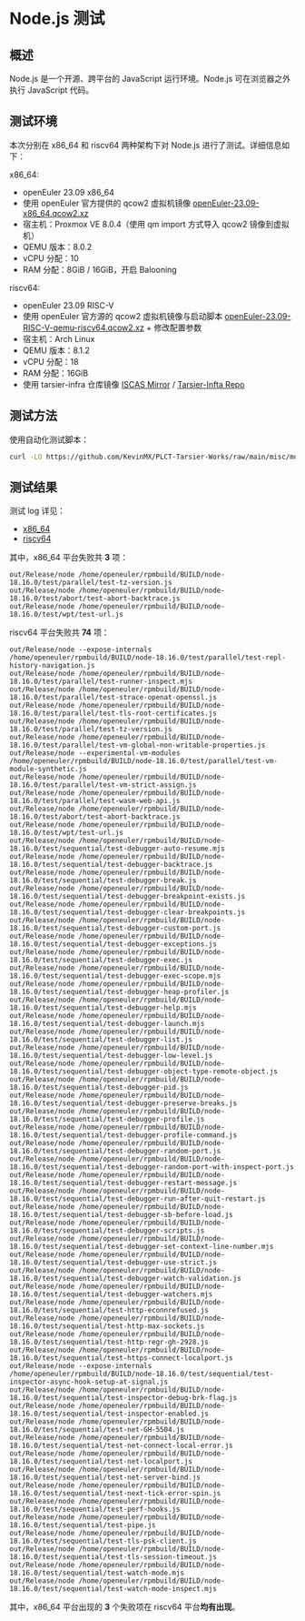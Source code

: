 # Node.js 测试

## 概述

Node.js 是一个开源、跨平台的 JavaScript 运行环境。Node.js 可在浏览器之外执行 JavaScript 代码。

## 测试环境

本次分别在 x86_64 和 riscv64 两种架构下对 Node.js 进行了测试。详细信息如下：

x86_64:
- openEuler 23.09 x86_64
- 使用 openEuler 官方提供的 qcow2 虚拟机镜像 [openEuler-23.09-x86_64.qcow2.xz](https://repo.openeuler.org/openEuler-23.09/virtual_machine_img/x86_64/openEuler-23.09-x86_64.qcow2.xz)
- 宿主机：Proxmox VE 8.0.4（使用 qm import 方式导入 qcow2 镜像到虚拟机）
- QEMU 版本：8.0.2
- vCPU 分配：10
- RAM 分配：8GiB / 16GiB，开启 Balooning

riscv64:
- openEuler 23.09 RISC-V
- 使用 openEuler 官方源的 qcow2 虚拟机镜像与启动脚本 [openEuler-23.09-RISC-V-qemu-riscv64.qcow2.xz](https://repo.openeuler.org/openEuler-23.09/virtual_machine_img/riscv64/openEuler-23.09-RISC-V-qemu-riscv64.qcow2.xz) + 修改配置参数
- 宿主机：Arch Linux
- QEMU 版本：8.1.2
- vCPU 分配：18
- RAM 分配：16GiB
- 使用 tarsier-infra 仓库镜像 [ISCAS Mirror](https://mirror.iscas.ac.cn/openeuler-sig-riscv/openEuler-RISC-V/testing/20231106/v0.1/repo/) / [Tarsier-Infta Repo](https://repo.tarsier-infra.com/openEuler-RISC-V/obs/hwobs_2309_20231106/)

## 测试方法

使用自动化测试脚本：

```bash
curl -LO https://github.com/KevinMX/PLCT-Tarsier-Works/raw/main/misc/month7/node/scripts/node_test.sh && bash node_test.sh
```

## 测试结果

测试 log 详见：

- [x86_64](https://github.com/KevinMX/PLCT-Tarsier-Works/tree/main/misc/month7/node/log/oEx86)
- [riscv64](https://github.com/KevinMX/PLCT-Tarsier-Works/tree/main/misc/month7/node/log/oERV)

其中，x86_64 平台失败共 **3** 项：

```
out/Release/node /home/openeuler/rpmbuild/BUILD/node-18.16.0/test/parallel/test-tz-version.js
out/Release/node /home/openeuler/rpmbuild/BUILD/node-18.16.0/test/abort/test-abort-backtrace.js
out/Release/node /home/openeuler/rpmbuild/BUILD/node-18.16.0/test/wpt/test-url.js
```

riscv64 平台失败共 **74** 项：

```
out/Release/node --expose-internals /home/openeuler/rpmbuild/BUILD/node-18.16.0/test/parallel/test-repl-history-navigation.js
out/Release/node /home/openeuler/rpmbuild/BUILD/node-18.16.0/test/parallel/test-runner-inspect.mjs
out/Release/node /home/openeuler/rpmbuild/BUILD/node-18.16.0/test/parallel/test-strace-openat-openssl.js
out/Release/node /home/openeuler/rpmbuild/BUILD/node-18.16.0/test/parallel/test-tls-root-certificates.js
out/Release/node /home/openeuler/rpmbuild/BUILD/node-18.16.0/test/parallel/test-tz-version.js
out/Release/node /home/openeuler/rpmbuild/BUILD/node-18.16.0/test/parallel/test-vm-global-non-writable-properties.js
out/Release/node --experimental-vm-modules /home/openeuler/rpmbuild/BUILD/node-18.16.0/test/parallel/test-vm-module-synthetic.js
out/Release/node /home/openeuler/rpmbuild/BUILD/node-18.16.0/test/parallel/test-vm-strict-assign.js
out/Release/node /home/openeuler/rpmbuild/BUILD/node-18.16.0/test/parallel/test-wasm-web-api.js
out/Release/node /home/openeuler/rpmbuild/BUILD/node-18.16.0/test/abort/test-abort-backtrace.js
out/Release/node /home/openeuler/rpmbuild/BUILD/node-18.16.0/test/wpt/test-url.js
out/Release/node /home/openeuler/rpmbuild/BUILD/node-18.16.0/test/sequential/test-debugger-auto-resume.mjs
out/Release/node /home/openeuler/rpmbuild/BUILD/node-18.16.0/test/sequential/test-debugger-backtrace.js
out/Release/node /home/openeuler/rpmbuild/BUILD/node-18.16.0/test/sequential/test-debugger-break.js
out/Release/node /home/openeuler/rpmbuild/BUILD/node-18.16.0/test/sequential/test-debugger-breakpoint-exists.js
out/Release/node /home/openeuler/rpmbuild/BUILD/node-18.16.0/test/sequential/test-debugger-clear-breakpoints.js
out/Release/node /home/openeuler/rpmbuild/BUILD/node-18.16.0/test/sequential/test-debugger-custom-port.js
out/Release/node /home/openeuler/rpmbuild/BUILD/node-18.16.0/test/sequential/test-debugger-exceptions.js
out/Release/node /home/openeuler/rpmbuild/BUILD/node-18.16.0/test/sequential/test-debugger-exec.js
out/Release/node /home/openeuler/rpmbuild/BUILD/node-18.16.0/test/sequential/test-debugger-exec-scope.mjs
out/Release/node /home/openeuler/rpmbuild/BUILD/node-18.16.0/test/sequential/test-debugger-heap-profiler.js
out/Release/node /home/openeuler/rpmbuild/BUILD/node-18.16.0/test/sequential/test-debugger-help.mjs
out/Release/node /home/openeuler/rpmbuild/BUILD/node-18.16.0/test/sequential/test-debugger-launch.mjs
out/Release/node /home/openeuler/rpmbuild/BUILD/node-18.16.0/test/sequential/test-debugger-list.js
out/Release/node /home/openeuler/rpmbuild/BUILD/node-18.16.0/test/sequential/test-debugger-low-level.js
out/Release/node /home/openeuler/rpmbuild/BUILD/node-18.16.0/test/sequential/test-debugger-object-type-remote-object.js
out/Release/node /home/openeuler/rpmbuild/BUILD/node-18.16.0/test/sequential/test-debugger-pid.js
out/Release/node /home/openeuler/rpmbuild/BUILD/node-18.16.0/test/sequential/test-debugger-preserve-breaks.js
out/Release/node /home/openeuler/rpmbuild/BUILD/node-18.16.0/test/sequential/test-debugger-profile.js
out/Release/node /home/openeuler/rpmbuild/BUILD/node-18.16.0/test/sequential/test-debugger-profile-command.js
out/Release/node /home/openeuler/rpmbuild/BUILD/node-18.16.0/test/sequential/test-debugger-random-port.js
out/Release/node /home/openeuler/rpmbuild/BUILD/node-18.16.0/test/sequential/test-debugger-random-port-with-inspect-port.js
out/Release/node /home/openeuler/rpmbuild/BUILD/node-18.16.0/test/sequential/test-debugger-restart-message.js
out/Release/node /home/openeuler/rpmbuild/BUILD/node-18.16.0/test/sequential/test-debugger-run-after-quit-restart.js
out/Release/node /home/openeuler/rpmbuild/BUILD/node-18.16.0/test/sequential/test-debugger-sb-before-load.js
out/Release/node /home/openeuler/rpmbuild/BUILD/node-18.16.0/test/sequential/test-debugger-scripts.js
out/Release/node /home/openeuler/rpmbuild/BUILD/node-18.16.0/test/sequential/test-debugger-set-context-line-number.mjs
out/Release/node /home/openeuler/rpmbuild/BUILD/node-18.16.0/test/sequential/test-debugger-use-strict.js
out/Release/node /home/openeuler/rpmbuild/BUILD/node-18.16.0/test/sequential/test-debugger-watch-validation.js
out/Release/node /home/openeuler/rpmbuild/BUILD/node-18.16.0/test/sequential/test-debugger-watchers.mjs
out/Release/node /home/openeuler/rpmbuild/BUILD/node-18.16.0/test/sequential/test-http-econnrefused.js
out/Release/node /home/openeuler/rpmbuild/BUILD/node-18.16.0/test/sequential/test-http-max-sockets.js
out/Release/node /home/openeuler/rpmbuild/BUILD/node-18.16.0/test/sequential/test-http-regr-gh-2928.js
out/Release/node /home/openeuler/rpmbuild/BUILD/node-18.16.0/test/sequential/test-https-connect-localport.js
out/Release/node --expose-internals /home/openeuler/rpmbuild/BUILD/node-18.16.0/test/sequential/test-inspector-async-hook-setup-at-signal.js
out/Release/node /home/openeuler/rpmbuild/BUILD/node-18.16.0/test/sequential/test-inspector-debug-brk-flag.js
out/Release/node /home/openeuler/rpmbuild/BUILD/node-18.16.0/test/sequential/test-inspector-enabled.js
out/Release/node /home/openeuler/rpmbuild/BUILD/node-18.16.0/test/sequential/test-net-GH-5504.js
out/Release/node /home/openeuler/rpmbuild/BUILD/node-18.16.0/test/sequential/test-net-connect-local-error.js
out/Release/node /home/openeuler/rpmbuild/BUILD/node-18.16.0/test/sequential/test-net-localport.js
out/Release/node /home/openeuler/rpmbuild/BUILD/node-18.16.0/test/sequential/test-net-server-bind.js
out/Release/node /home/openeuler/rpmbuild/BUILD/node-18.16.0/test/sequential/test-next-tick-error-spin.js
out/Release/node /home/openeuler/rpmbuild/BUILD/node-18.16.0/test/sequential/test-perf-hooks.js
out/Release/node /home/openeuler/rpmbuild/BUILD/node-18.16.0/test/sequential/test-pipe.js
out/Release/node /home/openeuler/rpmbuild/BUILD/node-18.16.0/test/sequential/test-tls-psk-client.js
out/Release/node /home/openeuler/rpmbuild/BUILD/node-18.16.0/test/sequential/test-tls-session-timeout.js
out/Release/node /home/openeuler/rpmbuild/BUILD/node-18.16.0/test/sequential/test-watch-mode.mjs
out/Release/node /home/openeuler/rpmbuild/BUILD/node-18.16.0/test/sequential/test-watch-mode-inspect.mjs
```

其中，x86_64 平台出现的 **3** 个失败项在 riscv64 平台**均有出现**。